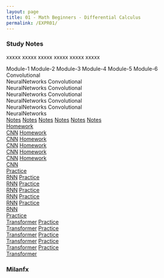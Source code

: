 ```yaml
---
layout: page
title: 01 - Math Beginners - Differential Calculus
permalink: /EXPR01/
---
```


<h3>Study Notes</h3>

xxxxx xxxxx xxxxx xxxxx xxxxx xxxxx

<div>
  <span class="btn cour6">Module-1</span>
  <span class="btn cour6">Module-2</span>
  <span class="btn cour6">Module-3</span>
  <span class="btn cour6">Module-4</span>
  <span class="btn cour6">Module-5</span>
  <span class="btn cour6">Module-6</span>
</div>

<div>
  <span class="btn cour5">Convolutional<br>NeuralNetworks</span>
  <span class="btn cour5">Convolutional<br>NeuralNetworks</span>
  <span class="btn cour5">Convolutional<br>NeuralNetworks</span>
  <span class="btn cour5">Convolutional<br>NeuralNetworks</span>
  <span class="btn cour5">Convolutional<br>NeuralNetworks</span>
  <span class="btn cour5">Convolutional<br>NeuralNetworks</span>
</div>

<div>
  <a href="/03-MSDS-Courses/MSDS01/M1/" class="btn cour6">Notes</a>
  <a href="/03-MSDS-Courses/MSDS01/M2/" class="btn cour6">Notes</a>
  <a href="/03-MSDS-Courses/MSDS01/M3/" class="btn cour6">Notes</a>
  <a href="/03-MSDS-Courses/MSDS01/M4/" class="btn cour6">Notes</a>
  <a href="/03-MSDS-Courses/MSDS01/M5/" class="btn cour6">Notes</a>
  <a href="/03-MSDS-Courses/MSDS01/M6/" class="btn cour6">Notes</a>
</div>

<div>
  <a href="/03-MSDS-Courses/MSDS01/M1/" class="btn cour7">Homework<br>CNN</a>
  <a href="/03-MSDS-Courses/MSDS01/M1/" class="btn cour7">Homework<br>CNN</a>
  <a href="/03-MSDS-Courses/MSDS01/M2/" class="btn cour7">Homework<br>CNN</a>
  <a href="/03-MSDS-Courses/MSDS01/M2/" class="btn cour7">Homework<br>CNN</a>
  <a href="/03-MSDS-Courses/MSDS01/M2/" class="btn cour7">Homework<br>CNN</a>
  <a href="/03-MSDS-Courses/MSDS01/M1/" class="btn cour7">Homework<br>CNN</a>
</div>

<div>
  <a href="/03-MSDS-Courses/MSDS01/M1/" class="btn cour8">Practice<br>RNN</a>
  <a href="/03-MSDS-Courses/MSDS01/M1/" class="btn cour8">Practice<br>RNN</a>
  <a href="/03-MSDS-Courses/MSDS01/M2/" class="btn cour8">Practice<br>RNN</a>
  <a href="/03-MSDS-Courses/MSDS01/M2/" class="btn cour8">Practice<br>RNN</a>
  <a href="/03-MSDS-Courses/MSDS01/M2/" class="btn cour8">Practice<br>RNN</a>
  <a href="/03-MSDS-Courses/MSDS01/M1/" class="btn cour8">Practice<br>RNN</a>
</div>

<div>
  <a href="/03-MSDS-Courses/MSDS01/M1/" class="btn cour9">Practice<br>Transformer</a>
  <a href="/03-MSDS-Courses/MSDS01/M1/" class="btn cour9">Practice<br>Transformer</a>
  <a href="/03-MSDS-Courses/MSDS01/M2/" class="btn cour9">Practice<br>Transformer</a>
  <a href="/03-MSDS-Courses/MSDS01/M2/" class="btn cour9">Practice<br>Transformer</a>
  <a href="/03-MSDS-Courses/MSDS01/M2/" class="btn cour9">Practice<br>Transformer</a>
  <a href="/03-MSDS-Courses/MSDS01/M1/" class="btn cour9">Practice<br>Transformer</a>
</div>

<h3>Milanfx</h3>